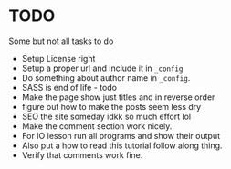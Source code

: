 # TODO

Some but not all tasks to do

* Setup License right
* Setup a proper url and include it in `_config`
* Do something about author name in `_config`.
* SASS is end of life - todo
* Make the page show just titles and in reverse order
* figure out how to make the posts seem less dry
* SEO the site someday idkk so much effort lol 
* Make the comment section work nicely. 
* For IO lesson run all programs and show their output
* Also put a how to read this tutorial follow along thing. 
* Verify that comments work fine. 
